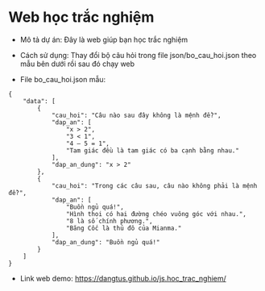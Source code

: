 # Web học trắc nghiệm
- Mô tả dự án: Đây là web giúp bạn học trắc nghiệm

- Cách sử dụng: Thay đổi bộ câu hỏi trong file json/bo_cau_hoi.json theo mẫu bên dưới rồi sau đó chạy web

- File bo_cau_hoi.json mẫu:
```
{
    "data": [
        {
            "cau_hoi": "Câu nào sau đây không là mệnh đề?",
            "dap_an": [
                "x > 2",
                "3 < 1",
                "4 – 5 = 1",
                "Tam giác đều là tam giác có ba cạnh bằng nhau."
            ],
            "dap_an_dung": "x > 2"
        },
        {
            "cau_hoi": "Trong các câu sau, câu nào không phải là mệnh đề?",
            "dap_an": [
                "Buồn ngủ quá!",
                "Hình thoi có hai đường chéo vuông góc với nhau.",
                "8 là số chính phương.",
                "Băng Cốc là thủ đô của Mianma."
            ],
            "dap_an_dung": "Buồn ngủ quá!"
        }
    ]
}
```

- Link web demo: https://dangtus.github.io/js.hoc_trac_nghiem/
